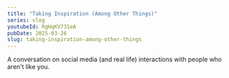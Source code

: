 ```yaml
---
title: "Taking Inspiration (Among Other Things)"
series: vlog
youtubeId: RgHqKV731eA
pubDate: 2025-03-26
slug: taking-inspiration-among-other-things
---
```


A conversation on social media (and real life) interactions with people who aren't like you.
